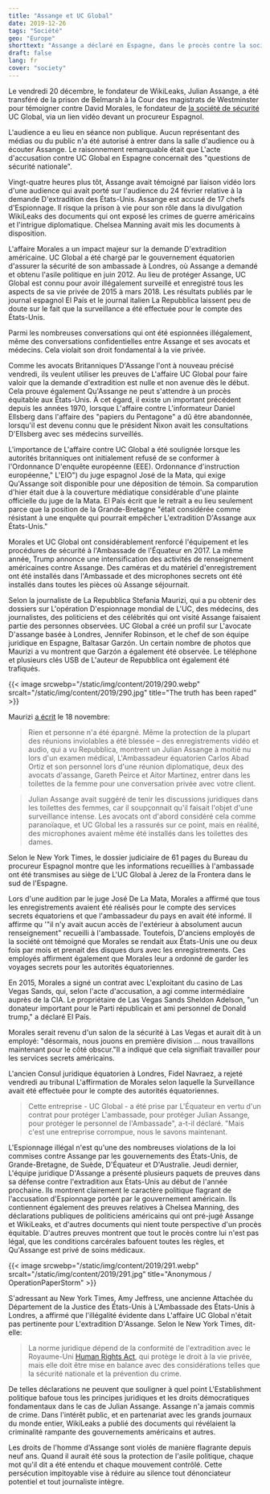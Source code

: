 ```yaml
---
title: "Assange et UC Global"
date: 2019-12-26
tags: "Société"
geo: "Europe"
shorttext: "Assange a déclaré en Espagne, dans le procès contre la société corrompue UC Global. Les spectateurs et les médias N'étaient pas autorisés en Espagne pour des raisons de sécurité nationale."
draft: false
lang: fr
cover: "society"
---
```


Le vendredi 20 décembre, le fondateur de WikiLeaks, Julian Assange, a été transféré de la prison de Belmarsh à la Cour des magistrats de Westminster pour témoigner contre David Morales, le fondateur de [la société de sécurité](https://elpais.com/elpais/2019/12/21/inenglish/1576950842_252812.html "Assange suspected a Spanish security firm was spying on him in London") UC Global, via un lien vidéo devant un procureur Espagnol.

L'audience a eu lieu en séance non publique. Aucun représentant des médias ou du public n'a été autorisé à entrer dans la salle d'audience ou à écouter Assange. Le raisonnement remarquable était que L'acte d'accusation contre UC Global en Espagne concernait des "questions de sécurité nationale".

Vingt-quatre heures plus tôt, Assange avait témoigné par liaison vidéo lors d'une audience qui avait porté sur l'audience du 24 février relative à la demande D'extradition des États-Unis.  Assange est accusé de 17 chefs d'Espionnage. Il risque la prison à vie pour son rôle dans la divulgation WikiLeaks des documents qui ont exposé les crimes de guerre américains et l'intrigue diplomatique. Chelsea Manning avait mis les documents à disposition.

L'affaire Morales a un impact majeur sur la demande D'extradition américaine. UC Global a été chargé par le gouvernement équatorien d'assurer la sécurité de son ambassade à Londres, où Assange a demandé et obtenu l'asile politique en juin 2012. Au lieu de protéger Assange, UC Global est connu pour avoir illégalement surveillé et enregistré tous les aspects de sa vie privée de 2015 à mars 2018. Les résultats publiés par le journal espagnol El País et le journal italien La Repubblica laissent peu de doute sur le fait que la surveillance a été effectuée pour le compte des États-Unis.

Parmi les nombreuses conversations qui ont été espionnées illégalement, même des conversations confidentielles entre Assange et ses avocats et médecins. Cela violait son droit fondamental à la vie privée.

Comme les avocats Britanniques D'Assange l'ont à nouveau précisé vendredi, ils veulent utiliser les preuves de L'affaire UC Global pour faire valoir que la demande d'extradition est nulle et non avenue dès le début. Cela prouve également Qu'Assange ne peut s'attendre à un procès équitable aux États-Unis. À cet égard, il existe un important précédent depuis les années 1970, lorsque L'affaire contre L'informateur Daniel Ellsberg dans l'affaire des "papiers du Pentagone" a dû être abandonnée, lorsqu'il est devenu connu que le président Nixon avait les consultations D'Ellsberg avec ses médecins surveillés.

L'importance de L'affaire contre UC Global a été soulignée lorsque les autorités britanniques ont initialement refusé de se conformer à l'Ordonnance D'enquête européenne (EEE). Ordonnance d'instruction européenne," L'EIO") du juge espagnol José de la Mata, qui exige Qu'Assange soit disponible pour une déposition de témoin. Sa comparution d'hier était due à la couverture médiatique considérable d'une plainte officielle du juge de la Mata. El País écrit que le retrait a eu lieu seulement parce que la position de la Grande-Bretagne "était considérée comme résistant à une enquête qui pourrait empêcher L'extradition D'Assange aux États-Unis."

Morales et UC Global ont considérablement renforcé l'équipement et les procédures de sécurité à l'Ambassade de l'Équateur en 2017. La même année, Trump annonce une intensification des activités de renseignement américaines contre Assange. Des caméras et du matériel d'enregistrement ont été installés dans l'Ambassade et des microphones secrets ont été installés dans toutes les pièces où Assange séjournait.

Selon la journaliste de La Repubblica Stefania Maurizi, qui a pu obtenir des dossiers sur L'opération D'espionnage mondial de L'UC, des médecins, des journalistes, des politiciens et des célébrités qui ont visité Assange faisaient partie des personnes observées. UC Global a créé un profil sur L'avocate D'assange basée à Londres, Jennifer Robinson, et le chef de son équipe juridique en Espagne, Baltasar Garzón. Un certain nombre de photos que Maurizi a vu montrent que Garzón a également été observée. Le téléphone et plusieurs clés USB de L'auteur de Repubblica ont également été trafiqués.

{{< image srcwebp="/static/img/content/2019/290.webp" srcalt="/static/img/content/2019/290.jpg" title="The truth has been raped" >}}

Maurizi [a écrit](https://www.repubblica.it/esteri/2019/11/18/news/a_massive_scandal_how_assange_his_doctors_lawyers_and_visitors_were_all_spied_on_for_the_u_s_-241314527/?refresh_ce "A massive scandal: how Assange, his doctors, lawyers and visitors were all spied on for the U.S.") le 18 novembre:

> Rien et personne n'a été épargné. Même la protection de la plupart des réunions inviolables a été blessée – des enregistrements vidéo et audio, qui a vu Repubblica, montrent un Julian Assange à moitié nu lors d'un examen médical, L'Ambassadeur équatorien Carlos Abad Ortiz et son personnel lors d'une réunion diplomatique, deux des avocats d'assange, Gareth Peirce et Aitor Martinez, entrer dans les toilettes de la femme pour une conversation privée avec votre client.

> Julian Assange avait suggéré de tenir les discussions juridiques dans les toilettes des femmes, car il soupçonnait qu'il faisait l'objet d'une surveillance intense. Les avocats ont d'abord considéré cela comme paranoïaque, et UC Global les a rassurés sur ce point, mais en réalité, des microphones avaient même été installés dans les toilettes des dames.

Selon le New York Times, le dossier judiciaire de 61 pages du Bureau du procureur Espagnol montre que les informations recueillies à l'ambassade ont été transmises au siège de L'UC Global à Jerez de la Frontera dans le sud de l'Espagne.

Lors d'une audition par le juge José De La Mata, Morales a affirmé que tous les enregistrements avaient été réalisés pour le compte des services secrets équatoriens et que l'ambassadeur du pays en avait été informé. Il affirme qu '"il n'y avait aucun accès de l'extérieur à absolument aucun renseignement" recueilli à l'ambassade. Toutefois, D'anciens employés de la société ont témoigné que Morales se rendait aux États-Unis une ou deux fois par mois et prenait des disques durs avec les enregistrements. Ces employés affirment également que Morales leur a ordonné de garder les voyages secrets pour les autorités équatoriennes.

En 2015, Morales a signé un contrat avec L'exploitant du casino de Las Vegas Sands, qui, selon l'acte d'accusation, a agi comme intermédiaire auprès de la CIA. Le propriétaire de Las Vegas Sands Sheldon Adelson, "un donateur important pour le Parti républicain et ami personnel de Donald trump," a déclaré El País.

Morales serait revenu d'un salon de la sécurité à Las Vegas et aurait dit à un employé: "désormais, nous jouons en première division ... nous travaillons maintenant pour le côté obscur."Il a indiqué que cela signifiait travailler pour les services secrets américains.

L'ancien Consul juridique équatorien à Londres, Fidel Navraez, a rejeté vendredi au tribunal L'affirmation de Morales selon laquelle la Surveillance avait été effectuée pour le compte des autorités équatoriennes.

> Cette entreprise - UC Global - a été prise par L'Équateur en vertu d'un contrat pour protéger L'ambassade, pour protéger Julian Assange, pour protéger le personnel de l'Ambassade", a-t-il déclaré. "Mais c'est une entreprise corrompue, nous le savons maintenant.

L'Espionnage illégal n'est qu'une des nombreuses violations de la loi commises contre Assange par les gouvernements des États-Unis, de Grande-Bretagne, de Suède, D'Équateur et D'Australie. Jeudi dernier, L'équipe juridique D'Assange a présenté plusieurs paquets de preuves dans sa défense contre l'extradition aux États-Unis au début de l'année prochaine. Ils montrent clairement le caractère politique flagrant de l'accusation d'Espionnage portée par le gouvernement américain. Ils contiennent également des preuves relatives à Chelsea Manning, des déclarations publiques de politiciens américains qui ont pré-jugé Assange et WikiLeaks, et d'autres documents qui nient toute perspective d'un procès équitable. D'autres preuves montrent que tout le procès contre lui n'est pas légal, que les conditions carcérales bafouent toutes les règles, et Qu'Assange est privé de soins médicaux.

{{< image srcwebp="/static/img/content/2019/291.webp" srcalt="/static/img/content/2019/291.jpg" title="Anonymous / OperationPaperStorm" >}}

S'adressant au New York Times, Amy Jeffress, une ancienne Attachée du Département de la Justice des États-Unis à L'Ambassade des États-Unis à Londres, a affirmé que l'illégalité évidente dans L'affaire UC Global n'était pas pertinente pour L'extradition D'Assange. Selon le New York Times, dit-elle:

> La norme juridique dépend de la conformité de l'extradition avec le Royaume-Uni [Human Rights Act](http://www.legislation.gov.uk/ukpga/1998/42/contents "Human Rights Act 1998"), qui protège le droit à la vie privée, mais elle doit être mise en balance avec des considérations telles que la sécurité nationale et la prévention du crime.
 
De telles déclarations ne peuvent que souligner à quel point L'Establishment politique bafoue tous les principes juridiques et les droits démocratiques fondamentaux dans le cas de Julian Assange. Assange n'a jamais commis de crime. Dans l'intérêt public, et en partenariat avec les grands journaux du monde entier, WikiLeaks a publié des documents qui révélaient la criminalité rampante des gouvernements américains et autres.

Les droits de l'homme d'Assange sont violés de manière flagrante depuis neuf ans. Quand il aurait été sous la protection de l'asile politique, chaque mot qu'il dit a été entendu et chaque mouvement contrôlé. Cette persécution impitoyable vise à réduire au silence tout dénonciateur potentiel et tout journaliste intègre.
